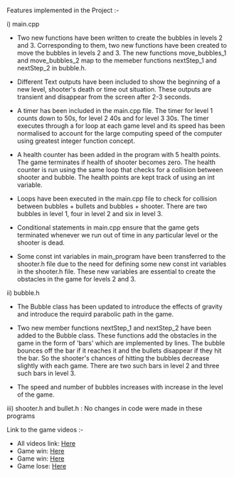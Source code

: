 Features implemented in the Project :-

i) main.cpp

   - Two new functions have been written to create the bubbles in levels 2 and 3. Corresponding to them, two new functions have been created to move the bubbles in           levels 2 and 3. The new functions move_bubbles_1 and move_bubbles_2  map to the memeber functions nextStep_1 and nextStep_2 in bubble.h.

   - Different Text outputs have been included to show the beginning of a new level, shooter's death or time out situation. These outputs are transient and disappear        from the screen after 2-3 seconds.

   - A timer has been included in the main.cpp file. The timer for level 1 counts down to 50s, for level 2 40s and for level 3 30s. The timer executes through a for          loop at each game level and its speed has been normalised to account for the large computing speed of the computer using greatest integer function concept.

   - A health counter has been added in the program with 5 health points. The game terminates if health of shooter becomes zero. The health counter is run using the          same loop that checks for a collision between shooter and bubble. The health points are kept track of using an int variable.

   - Loops have been executed in the main.cpp file to check for collision between bubbles + bullets and bubbles + shooter. There are two bubbles in level 1, four in          level 2 and six in level 3.

   - Conditional statements in main.cpp ensure that the game gets terminated whenever we run out of time in any particular level or the shooter is dead.

   - Some const int variables in main_program have been transferred to the shooter.h file due to the need for defining some new const int variables in the shooter.h          file. These new variables are essential to create the obstacles in the game for levels 2 and 3.

ii) bubble.h
   - The Bubble class has been updated to introduce the effects of gravity and introduce the requird parabolic path in the game.

   - Two new member functions nextStep_1 and nextStep_2 have been added to the Bubble class. These functions add the obstacles in the game in the form of  'bars' which      are implemented by lines. The bubble bounces off the bar if it reaches it and the bullets disappear if they hit the bar. So the shooter's chances of hitting the        bubbles decrease slightly with each game. There are two such bars in level 2 and three such bars in level 3.

   - The speed and number of bubbles increases with increase in the level of the game.
     
iii) shooter.h and bullet.h : No changes in code were made in these programs

Link to the game videos :-
  - All videos link:  [Here](https://drive.google.com/drive/folders/1K9UkRVpEcFqPaWQKiqjdrI1Xoh0veSY9?usp=sharing)
  - Game win:     [Here](https://drive.google.com/file/d/1KVEQAWEMVCCJwilqP4qq8rz0IhVvsZmz/view?usp=sharing) 
  - Game win:     [Here](https://drive.google.com/file/d/17O8HLVwsP-WQN8YLhaizy5miBEDOYBNl/view?usp=sharing)
  - Game lose:    [Here](https://drive.google.com/file/d/1BDOxxyorslx6HYfkvpCKXCqlqPwbhGWg/view?usp=sharing)
